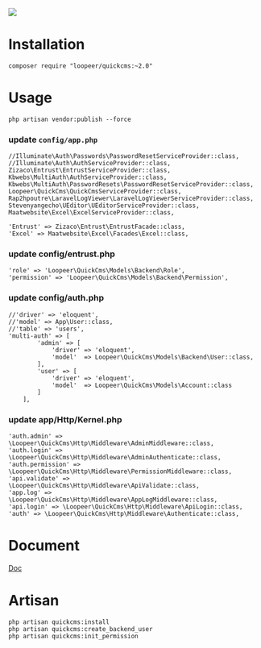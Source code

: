 ![](http://7xpf31.com1.z0.glb.clouddn.com/quickcms2.gif)
# Installation
```
composer require "loopeer/quickcms:~2.0"
```
# Usage
```
php artisan vendor:publish --force
```
### update `config/app.php`
```
//Illuminate\Auth\Passwords\PasswordResetServiceProvider::class,
//Illuminate\Auth\AuthServiceProvider::class,
Zizaco\Entrust\EntrustServiceProvider::class,
Kbwebs\MultiAuth\AuthServiceProvider::class,
Kbwebs\MultiAuth\PasswordResets\PasswordResetServiceProvider::class,
Loopeer\QuickCms\QuickCmsServiceProvider::class,
Rap2hpoutre\LaravelLogViewer\LaravelLogViewerServiceProvider::class,
Stevenyangecho\UEditor\UEditorServiceProvider::class,
Maatwebsite\Excel\ExcelServiceProvider::class,

'Entrust' => Zizaco\Entrust\EntrustFacade::class,
'Excel' => Maatwebsite\Excel\Facades\Excel::class,
```

### update config/entrust.php
```
'role' => 'Loopeer\QuickCms\Models\Backend\Role',
'permission' => 'Loopeer\QuickCms\Models\Backend\Permission',
```
### update config/auth.php
```
//'driver' => 'eloquent',
//'model' => App\User::class,
//'table' => 'users',
'multi-auth' => [
        'admin' => [
            'driver' => 'eloquent',
            'model'  => Loopeer\QuickCms\Models\Backend\User::class,
        ],
        'user' => [
            'driver' => 'eloquent',
            'model'  => Loopeer\QuickCms\Models\Account::class
        ]
    ],
```
### update app/Http/Kernel.php
```
'auth.admin' =>  \Loopeer\QuickCms\Http\Middleware\AdminMiddleware::class,
'auth.login' =>  \Loopeer\QuickCms\Http\Middleware\AdminAuthenticate::class,
'auth.permission' => \Loopeer\QuickCms\Http\Middleware\PermissionMiddleware::class,
'api.validate' => \Loopeer\QuickCms\Http\Middleware\ApiValidate::class,
'app.log' => \Loopeer\QuickCms\Http\Middleware\AppLogMiddleware::class,
'api.login' => \Loopeer\QuickCms\Http\Middleware\ApiLogin::class,
'auth' => \Loopeer\QuickCms\Http\Middleware\Authenticate::class,
```

# Document
[Doc](https://github.com/loopeer/quickcms/wiki)

# Artisan
```
php artisan quickcms:install
php artisan quickcms:create_backend_user
php artisan quickcms:init_permission 
```
